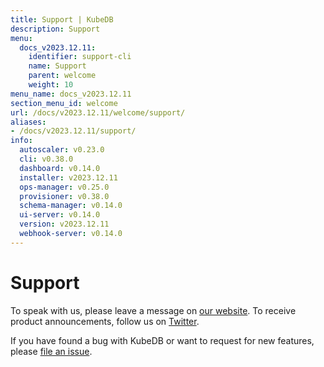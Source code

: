 ```yaml
---
title: Support | KubeDB
description: Support
menu:
  docs_v2023.12.11:
    identifier: support-cli
    name: Support
    parent: welcome
    weight: 10
menu_name: docs_v2023.12.11
section_menu_id: welcome
url: /docs/v2023.12.11/welcome/support/
aliases:
- /docs/v2023.12.11/support/
info:
  autoscaler: v0.23.0
  cli: v0.38.0
  dashboard: v0.14.0
  installer: v2023.12.11
  ops-manager: v0.25.0
  provisioner: v0.38.0
  schema-manager: v0.14.0
  ui-server: v0.14.0
  version: v2023.12.11
  webhook-server: v0.14.0
---
```


# Support

To speak with us, please leave a message on [our website](https://appscode.com/contact/). To receive product announcements, follow us on [Twitter](https://twitter.com/KubeDB).

If you have found a bug with KubeDB or want to request for new features, please [file an issue](https://github.com/kubedb/project/issues/new).
